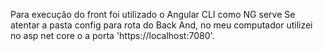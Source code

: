 Para execução do front foi utilizado o Angular CLI como NG serve
Se atentar a pasta config para rota do Back And, no meu computador utilizei no asp net core o a porta 'https://localhost:7080'.



